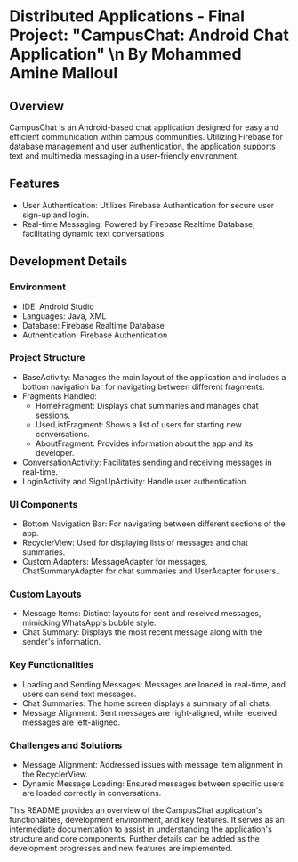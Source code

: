 # Distributed Applications - Final Project: "CampusChat: Android Chat Application" \n By Mohammed Amine Malloul

## Overview 
CampusChat is an Android-based chat application designed for easy and efficient communication within campus communities. Utilizing Firebase for database management and user authentication, the application supports text and multimedia messaging in a user-friendly environment.


## Features
- User Authentication: Utilizes Firebase Authentication for secure user sign-up and login.
- Real-time Messaging: Powered by Firebase Realtime Database, facilitating dynamic text conversations.

## Development Details
### Environment
- IDE: Android Studio
- Languages: Java, XML 
- Database: Firebase Realtime Database 
- Authentication: Firebase Authentication

### Project Structure
- BaseActivity: Manages the main layout of the application and includes a bottom navigation bar for navigating between different fragments.
- Fragments Handled:
  - HomeFragment: Displays chat summaries and manages chat sessions.
  - UserListFragment: Shows a list of users for starting new conversations.
  - AboutFragment: Provides information about the app and its developer.
- ConversationActivity: Facilitates sending and receiving messages in real-time.
- LoginActivity and SignUpActivity: Handle user authentication.

### UI Components
- Bottom Navigation Bar: For navigating between different sections of the app. 
- RecyclerView: Used for displaying lists of messages and chat summaries.
- Custom Adapters: MessageAdapter for messages, ChatSummaryAdapter for chat summaries and UserAdapter for users..

### Custom Layouts
- Message Items: Distinct layouts for sent and received messages, mimicking WhatsApp's bubble style.
- Chat Summary: Displays the most recent message along with the sender's information.

### Key Functionalities
- Loading and Sending Messages: Messages are loaded in real-time, and users can send text messages. 
- Chat Summaries: The home screen displays a summary of all chats. 
- Message Alignment: Sent messages are right-aligned, while received messages are left-aligned.

### Challenges and Solutions
- Message Alignment: Addressed issues with message item alignment in the RecyclerView.
- Dynamic Message Loading: Ensured messages between specific users are loaded correctly in conversations.

This README provides an overview of the CampusChat application's functionalities, development environment, and key features. It serves as an intermediate documentation to assist in understanding the application's structure and core components. Further details can be added as the development progresses and new features are implemented.